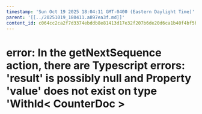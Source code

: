 ```yaml
---
timestamp: 'Sun Oct 19 2025 18:04:11 GMT-0400 (Eastern Daylight Time)'
parent: '[[../20251019_180411.a897ea3f.md]]'
content_id: c064cc2ca2f7d3374ebddb8e81413d17e32f207b6de20d6ca1b40f4bf5b5d299
---
```


# error: In the getNextSequence action, there are Typescript errors: 'result' is possibly null and Property 'value' does not exist on type 'WithId< CounterDoc >
